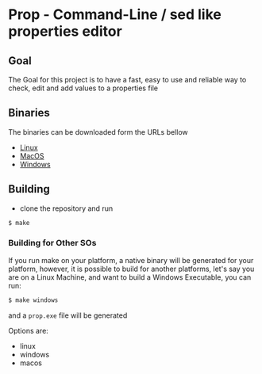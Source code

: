 # Prop - Command-Line / sed like properties editor


## Goal

The Goal for this project is to have a fast, easy to use and reliable way to check, edit and add values to a properties file

## Binaries

The binaries can be downloaded form the URLs bellow

- [Linux](https://storage.googleapis.com/cloudbackup-apps/prop-linux.zip)
- [MacOS](https://storage.googleapis.com/cloudbackup-apps/prop-macos.zip)
- [Windows](https://storage.googleapis.com/cloudbackup-apps/prop-windows.zip)


## Building

- clone the repository and run

```sh
$ make
```

### Building for Other SOs 

If you run make on your platform, a native binary will be generated for your platform, however, it is possible to build for another platforms, let's say you are on a Linux Machine, and want to build a Windows Executable, you can run:

```sh
$ make windows
```

and a ```prop.exe``` file will be generated

Options are:
- linux
- windows
- macos